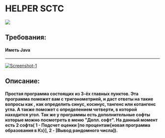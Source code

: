 <h1>HELPER SCTC</h1>
<a href="https://github.com/Ferius057/HelperSctc-v1/releases"><img src="https://ydalenka.ru/wp-content/uploads/2015/12/knopka-scachat1.png" style="max-width:100%;"></a>
<h2>Требования:<br /><h4>Иметь Java</h4></h2>
<hr />

<a href="https://imgbb.com/"><img src="https://i.ibb.co/3Fx6rdg/Screenshot-1.png" alt="Screenshot-1" border="0"></a>

<h2>Описание:</h2>
<h4>Простая программа состоящих из 3-ёх главных пунктов.
    Эта программа поможет вам с тригонометрией, и даст ответы на такие вопросы как , как определить синус, косинус, тангенс или котангенс угла. А также поможет с определением четверти, в которой находится угол. Так же у программы есть дополнительные софты которые можно посмотреть в меню "Допл. софт". На данный момент есть 2 софта( 1 - Подсчет оценки [по процентам{новая программа образования в Кз}], 2 - [Вывод рандомного числа]).
  
  </h4>
